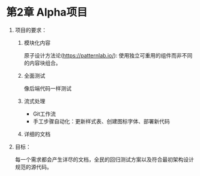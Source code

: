 # 第2章 Alpha项目

1. 项目的要求：
   1. 模块化内容

      原子设计方法论(https://patternlab.io/): 使用独立可重用的组件而非不同的内容块组合。

   2. 全面测试

      像后端代码一样测试

   3. 流式处理

      - Git工作流
      - 手工步骤自动化：更新样式表、创建图标字体、部署新代码

   4. 详细的文档

2. 目标：

   每一个需求都会产生详尽的文档，全民的回归测试方案以及符合最初架构设计规范的源代码。


